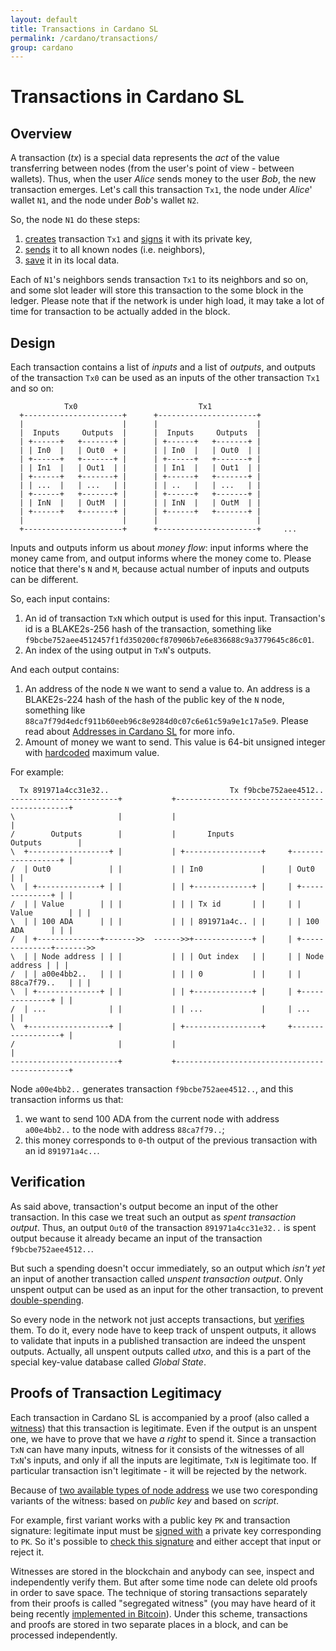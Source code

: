 ```yaml
---
layout: default
title: Transactions in Cardano SL
permalink: /cardano/transactions/
group: cardano
---
```

[//]: # (Reviewed at 403cea2d897aba95163b709bd13c35d343116f3f)

# Transactions in Cardano SL

## Overview

A transaction (_tx_) is a special data represents the _act_ of the value transferring 
between nodes (from the user's point of view - between wallets). Thus, when the user 
_Alice_ sends money to the user _Bob_, the new transaction emerges. Let's call this 
transaction `Tx1`, the node under _Alice_' wallet `N1`, and the node under _Bob_'s wallet `N2`.

So, the node `N1` do these steps:

1. [creates](https://github.com/input-output-hk/cardano-sl/blob/63adb31e813e21ec9da21cfa69984840308bbfa2/src/Pos/Wallet/Tx.hs#L41) transaction `Tx1` and [signs](https://github.com/input-output-hk/cardano-sl/blob/63adb31e813e21ec9da21cfa69984840308bbfa2/src/Pos/Wallet/Tx/Pure.hs#L83) it with its private key,
2. [sends](https://github.com/input-output-hk/cardano-sl/blob/63adb31e813e21ec9da21cfa69984840308bbfa2/src/Pos/Wallet/Tx.hs#L53) it to all known nodes (i.e. neighbors),
3. [save](https://github.com/input-output-hk/cardano-sl/blob/63adb31e813e21ec9da21cfa69984840308bbfa2/src/Pos/Wallet/Tx.hs#L44) it in its local data.

Each of `N1`'s neighbors sends transaction `Tx1` to its neighbors and so on, and some slot leader will store this transaction to the some block in the ledger. Please note that if the network is under high load, it may take a lot of time for transaction to be actually added in the block.

## Design

Each transaction contains a list of _inputs_ and a list of _outputs_, and outputs of the transaction `Tx0` can be used as an inputs of the other transaction `Tx1` and so on:

~~~
            Tx0                           Tx1
  +----------------------+      +----------------------+
  |                      |      |                      |
  |  Inputs     Outputs  |      |  Inputs     Outputs  |
  | +------+   +-------+ |      | +------+   +-------+ |
  | | In0  |   | Out0  + |      | | In0  |   | Out0  | |
  | +------+   +-------+ |      | +------+   +-------+ |
  | | In1  |   | Out1  | |      | | In1  |   | Out1  | |
  | +------+   +-------+ |      | +------+   +-------+ |
  | | ...  |   | ...   | |      | | ..   |   | ...   | |
  | +------+   +-------+ |      | +------+   +-------+ |
  | | InN  |   | OutM  | |      | | InN  |   | OutM  | |
  | +------+   +-------+ |      | +------+   +-------+ |
  |                      |      |                      |
  +----------------------+      +----------------------+     ...
~~~

Inputs and outputs inform us about _money flow_: input informs where the money came from, and output informs where the money come to.
Please notice that there's `N` and `M`, because actual number of inputs and outputs can be different.

So, each input contains:

1. An id of transaction `TxN` which output is used for this input. Transaction's id is a BLAKE2s-256 hash of the transaction, something like `f9bcbe752aee4512457f1fd350200cf870906b7e6e836688c9a3779645c86c01`.
2. An index of the using output in `TxN`'s outputs.

And each output contains:

1. An address of the node `N` we want to send a value to. An address is a BLAKE2s-224 hash of the hash of the public key of the `N` node, something like `88ca7f79d4edcf911b60eeb96c8e9284d0c07c6e61c59a9e1c17a5e9`. Please read about [Addresses in Cardano SL](/cardano/addresses/) for more info.
2. Amount of money we want to send. This value is 64-bit unsigned integer with [hardcoded](https://github.com/input-output-hk/cardano-sl/blob/63adb31e813e21ec9da21cfa69984840308bbfa2/src/Pos/Types/Core.hs#L88) maximum value.

For example:

~~~
  Tx 891971a4cc31e32..                           Tx f9bcbe752aee4512..
------------------------+           +----------------------------------------------+
\                       |           |                                              |
/        Outputs        |           |       Inputs                  Outputs        |
\  +------------------+ |           | +-----------------+     +------------------+ |
/  | Out0             | |           | | In0             |     | Out0             | |
\  | +--------------+ | |           | | +-------------+ |     | +--------------+ | |
/  | | Value        | | |           | | | Tx id       | |     | | Value        | | |
\  | | 100 ADA      | | |           | | | 891971a4c.. | |     | | 100 ADA      | | |
/  | +--------------+------->>  ------>>+-------------+ |     | +--------------+------->>
\  | | Node address | | |           | | | Out index   | |     | | Node address | | |
/  | | a00e4bb2..   | | |           | | | 0           | |     | | 88ca7f79..   | | |
\  | +--------------+ | |           | | +-------------+ |     | +--------------+ | |
/  | ...              | |           | | ...             |     | ...              | |
\  +------------------+ |           | +-----------------+     +------------------+ |
/                       |           |                                              |
------------------------+           +----------------------------------------------+
~~~

Node `a00e4bb2..` generates transaction `f9bcbe752aee4512..`, and this transaction informs us that:

1. we want to send 100 ADA from the current node with address `a00e4bb2..` to the node with address `88ca7f79..`;
2. this money corresponds to `0`-th output of the previous transaction with an id `891971a4c..`.

## Verification

As said above, transaction's output become an input of the other transaction. In this case we treat such an
output as _spent transaction output_. Thus, an output `Out0` of the transaction `891971a4cc31e32..` is spent output
because it already became an input of the transaction `f9bcbe752aee4512..`.

But such a spending doesn't occur immediately, so an output which _isn't yet_ an input of another transaction
called _unspent transaction output_. Only unspent output can be used as an input for the other transaction,
to prevent [double-spending](https://en.bitcoin.it/wiki/Double-spending).

So every node in the network not just accepts transactions, but [verifies](https://github.com/input-output-hk/cardano-sl/blob/63adb31e813e21ec9da21cfa69984840308bbfa2/src/Pos/Types/Tx.hs#L91) them. To do it,
every node have to keep track of unspent outputs, it allows to validate that
inputs in a published transaction are indeed the unspent outputs. Actually,
all unspent outputs called _utxo_, and this is a part of the special key-value 
database called _Global State_.

## Proofs of Transaction Legitimacy

Each transaction in Cardano SL is accompanied by a proof (also called a
[witness](https://github.com/input-output-hk/cardano-sl/blob/63adb31e813e21ec9da21cfa69984840308bbfa2/src/Pos/Types/Types.hs#L93)) that this transaction is legitimate. Even if the output is an unspent one,
we have to prove that we have _a right_ to spend it. Since a transaction
`TxN` can have many inputs, witness for it consists of the witnesses of all `TxN`'s inputs,
and only if all the inputs are legitimate, `TxN` is legitimate too. If particular transaction
isn't legitimate - it will be rejected by the network.

Because of [two available types of node address](/cardano/addresses/#what-does-an-address-look-like) 
we use two coresponding variants of the witness: based on _public key_ and based on _script_.

For example, first variant works with a public key `PK` and transaction signature: legitimate input must be
[signed with](https://github.com/input-output-hk/cardano-sl/blob/63adb31e813e21ec9da21cfa69984840308bbfa2/src/Pos/Wallet/Tx/Pure.hs#L81) a private key corresponding to `PK`. So it's possible to [check this signature](https://github.com/input-output-hk/cardano-sl/blob/63adb31e813e21ec9da21cfa69984840308bbfa2/src/Pos/Types/Tx.hs#L231)
and either accept that input or reject it.

Witnesses are stored in the blockchain and anybody can see, inspect 
and independently verify them. But after some time node can delete old proofs in order to save space.
The technique of storing transactions separately from their proofs is
called "segregated witness" (you may have heard of it being recently
[implemented in Bitcoin](https://bitcoincore.org/en/2016/01/26/segwit-benefits/)).
Under this scheme, transactions and proofs are stored in two separate places in a block,
and can be processed independently.
